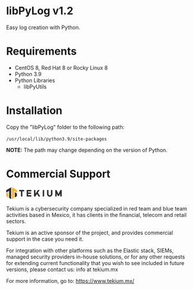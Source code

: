 # libPyLog v1.2

Easy log creation with Python.

# Requirements
- CentOS 8, Red Hat 8 or Rocky Linux 8
- Python 3.9
- Python Libraries
  - libPyUtils

# Installation

Copy the "libPyLog" folder to the following path:

`/usr/local/lib/python3.9/site-packages`

**NOTE:** The path may change depending on the version of Python.

# Commercial Support
![Tekium](https://github.com/unmanarc/uAuditAnalyzer2/blob/master/art/tekium_slogo.jpeg)

Tekium is a cybersecurity company specialized in red team and blue team activities based in Mexico, it has clients in the financial, telecom and retail sectors.

Tekium is an active sponsor of the project, and provides commercial support in the case you need it.

For integration with other platforms such as the Elastic stack, SIEMs, managed security providers in-house solutions, or for any other requests for extending current functionality that you wish to see included in future versions, please contact us: info at tekium.mx

For more information, go to: https://www.tekium.mx/
